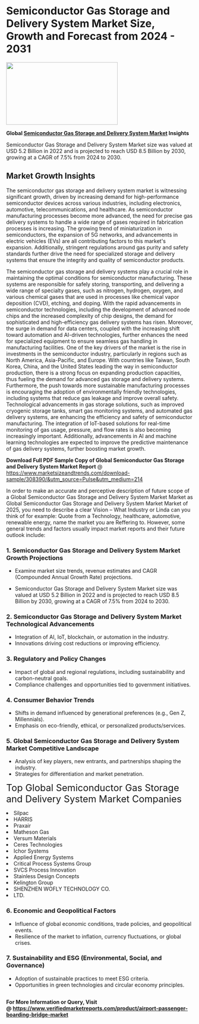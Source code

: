 <H1>Semiconductor Gas Storage and Delivery System Market Size, Growth and Forecast from 2024 - 2031</H1><img class="aligncenter size-medium wp-image-584254" src="https://thirdeyenews.in/wp-content/uploads/2024/09/Global-Market-Research-300x168.jpeg" alt="" width="300" height="168" /><p><strong>Global&nbsp;<a href="https://www.marketsizeandtrends.com/download-sample/308390/&amp;utm_source=Pulse&amp;utm_medium=214">Semiconductor Gas Storage and Delivery System Market</a> Insights</strong></p><p>Semiconductor Gas Storage and Delivery System Market size was valued at USD 5.2 Billion in 2022 and is projected to reach USD 8.5 Billion by 2030, growing at a CAGR of 7.5% from 2024 to 2030.</p><p><h2>Market Growth Insights</h2> <p>The semiconductor gas storage and delivery system market is witnessing significant growth, driven by increasing demand for high-performance semiconductor devices across various industries, including electronics, automotive, telecommunications, and healthcare. As semiconductor manufacturing processes become more advanced, the need for precise gas delivery systems to handle a wide range of gases required in fabrication processes is increasing. The growing trend of miniaturization in semiconductors, the expansion of 5G networks, and advancements in electric vehicles (EVs) are all contributing factors to this market's expansion. Additionally, stringent regulations around gas purity and safety standards further drive the need for specialized storage and delivery systems that ensure the integrity and quality of semiconductor products. </p> <p>The semiconductor gas storage and delivery systems play a crucial role in maintaining the optimal conditions for semiconductor manufacturing. These systems are responsible for safely storing, transporting, and delivering a wide range of specialty gases, such as nitrogen, hydrogen, oxygen, and various chemical gases that are used in processes like chemical vapor deposition (CVD), etching, and doping. With the rapid advancements in semiconductor technologies, including the development of advanced node chips and the increased complexity of chip designs, the demand for sophisticated and high-efficiency gas delivery systems has risen. Moreover, the surge in demand for data centers, coupled with the increasing shift toward automation and AI-driven technologies, further enhances the need for specialized equipment to ensure seamless gas handling in manufacturing facilities. One of the key drivers of the market is the rise in investments in the semiconductor industry, particularly in regions such as North America, Asia-Pacific, and Europe. With countries like Taiwan, South Korea, China, and the United States leading the way in semiconductor production, there is a strong focus on expanding production capacities, thus fueling the demand for advanced gas storage and delivery systems. Furthermore, the push towards more sustainable manufacturing processes is encouraging the adoption of environmentally friendly technologies, including systems that reduce gas leakage and improve overall safety. Technological advancements in gas storage solutions, such as improved cryogenic storage tanks, smart gas monitoring systems, and automated gas delivery systems, are enhancing the efficiency and safety of semiconductor manufacturing. The integration of IoT-based solutions for real-time monitoring of gas usage, pressure, and flow rates is also becoming increasingly important. Additionally, advancements in AI and machine learning technologies are expected to improve the predictive maintenance of gas delivery systems, further boosting market growth. </p><p><span class=""><strong>Download Full PDF Sample Copy of Global Semiconductor Gas Storage and Delivery System Market Report</strong> @ <a href="https://www.marketsizeandtrends.com/download-sample/308390/&amp;utm_source=Pulse&amp;utm_medium=214" target="_blank">https://www.marketsizeandtrends.com/download-sample/308390/&amp;utm_source=Pulse&amp;utm_medium=214</a></span></p><p>In order to make an accurate and perceptive description of future scope of a Global&nbsp;Semiconductor Gas Storage and Delivery System Market Market as Global&nbsp;Semiconductor Gas Storage and Delivery System Market Market of 2025, you need to describe a clear Vision &ndash; What Industry or Linda can you think of for example: Quote from a Technology, healthcare, automotive, renewable energy, name the market you are Reffering to. However, some general trends and factors usually impact market reports and their future outlook include:</p><h3>1.&nbsp;<strong>Semiconductor Gas Storage and Delivery System Market Growth Projections</strong></h3><ul><li>Examine market size trends, revenue estimates and CAGR (Compounded Annual Growth Rate) projections.</li><li><p>Semiconductor Gas Storage and Delivery System Market size was valued at USD 5.2 Billion in 2022 and is projected to reach USD 8.5 Billion by 2030, growing at a CAGR of 7.5% from 2024 to 2030.</p></li></ul><h3>2.&nbsp;<strong>Semiconductor Gas Storage and Delivery System Market Technological Advancements</strong></h3><ul><li>Integration of AI, IoT, blockchain, or automation in the industry.</li><li>Innovations driving cost reductions or improving efficiency.</li></ul><h3>3.&nbsp;<strong>Regulatory and Policy Changes</strong></h3><ul><li>Impact of global and regional regulations, including sustainability and carbon-neutral goals.</li><li>Compliance challenges and opportunities tied to government initiatives.</li></ul><h3>4.&nbsp;<strong>Consumer Behavior Trends</strong></h3><ul><li>Shifts in demand influenced by generational preferences (e.g., Gen Z, Millennials).</li><li>Emphasis on eco-friendly, ethical, or personalized products/services.</li></ul><h3>5.&nbsp;<strong>Global Semiconductor Gas Storage and Delivery System Market Competitive Landscape</strong></h3><ul><li>Analysis of key players, new entrants, and partnerships shaping the industry.</li><li>Strategies for differentiation and market penetration.</li></ul><p data-pm-slice="1 1 []"><span style="color: inherit; font-family: inherit; font-size: 25px;">Top Global Semiconductor Gas Storage and Delivery System Market Companies</span></p><div class="" data-test-id=""><p><li>Silpac</li><li> HARRIS</li><li> Praxair</li><li> Matheson Gas</li><li> Versum Materials</li><li> Ceres Technologies</li><li> Ichor Systems</li><li> Applied Energy Systems</li><li> Critical Process Systems Group</li><li> SVCS Process Innovation</li><li> Stainless Design Concepts</li><li> Kelington Group</li><li> SHENZHEN WOFLY TECHNOLOGY CO.</li><li>LTD.</li></p></div><h3>6.&nbsp;<strong>Economic and Geopolitical Factors</strong></h3><ul><li>Influence of global economic conditions, trade policies, and geopolitical events.</li><li>Resilience of the market to inflation, currency fluctuations, or global crises.</li></ul><h3>7.&nbsp;<strong>Sustainability and ESG (Environmental, Social, and Governance)</strong></h3><ul><li>Adoption of sustainable practices to meet ESG criteria.</li><li>Opportunities in green technologies and circular economy principles.</li></ul><h2><strong style="font-size: 14px;">For More Information or Query, Visit @&nbsp;</strong><a style="background-color: #ffffff; font-size: 14px;" href="https://www.marketsizeandtrends.com/report/semiconductor-gas-storage-and-delivery-system-market/" target="_blank">https://www.verifiedmarketreports.com/product/airport-passenger-boarding-bridge-market</a></h2>
